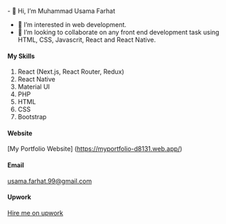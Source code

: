 \- 👋 Hi, I’m Muhammad Usama Farhat
- 👀 I’m interested in web development.
- 💞️ I’m looking to collaborate on any front end development task using HTML, CSS, Javascrit, React and React Native.

#### My Skills
1. React (Next.js, React Router, Redux)
2. React Native
3. Material UI
4. PHP
5. HTML
6. CSS
7. Bootstrap

#### Website
[My Portfolio Website] (https://myportfolio-d8131.web.app/)
 
#### Email
usama.farhat.99@gmail.com

#### Upwork
[Hire me on upwork](https://www.upwork.com/freelancers/~01a36c260b24da516c)
